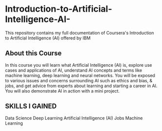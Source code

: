 # Introduction-to-Artificial-Intelligence-AI-
This repository contains my full documentation of Coursera's Introduction to Artificial Intelligence (AI) offered by IBM
## About this Course
In this course you will learn what Artificial Intelligence (AI) is, explore use cases and applications of AI, understand AI concepts and terms like machine learning, deep learning and neural networks. You will be exposed to various issues and concerns surrounding AI such as ethics and bias, & jobs, and get advice from experts about learning and starting a career in AI.  You will also demonstrate AI in action with a mini project.
## SKILLS I GAINED
Data Science
Deep Learning
Artificial Intelligence (AI)
Jobs
Machine Learning
